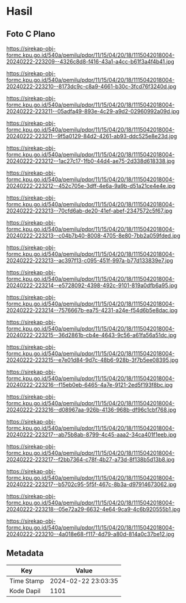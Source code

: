 # Hasil

## Foto C Plano

https://sirekap-obj-formc.kpu.go.id/540a/pemilu/pdpr/11/15/04/20/18/1115042018004-20240222-223209--4326c8d8-f416-43a1-a4cc-b61f3a4f4b41.jpg

https://sirekap-obj-formc.kpu.go.id/540a/pemilu/pdpr/11/15/04/20/18/1115042018004-20240222-223210--8173dc9c-c8a9-4661-b30c-3fcd76f3240d.jpg

https://sirekap-obj-formc.kpu.go.id/540a/pemilu/pdpr/11/15/04/20/18/1115042018004-20240222-223211--05adfa49-893e-4c29-a9d2-02960992a09d.jpg

https://sirekap-obj-formc.kpu.go.id/540a/pemilu/pdpr/11/15/04/20/18/1115042018004-20240222-223211--9f5a0129-84d2-4261-ab93-ddc525e8e23d.jpg

https://sirekap-obj-formc.kpu.go.id/540a/pemilu/pdpr/11/15/04/20/18/1115042018004-20240222-223212--1ac27c17-1fb0-44d4-ae75-2d338d618338.jpg

https://sirekap-obj-formc.kpu.go.id/540a/pemilu/pdpr/11/15/04/20/18/1115042018004-20240222-223212--452c705e-3dff-4e6a-9a9b-d51a21ce4e4e.jpg

https://sirekap-obj-formc.kpu.go.id/540a/pemilu/pdpr/11/15/04/20/18/1115042018004-20240222-223213--70cfd6ab-de20-41ef-abef-2347572c5f67.jpg

https://sirekap-obj-formc.kpu.go.id/540a/pemilu/pdpr/11/15/04/20/18/1115042018004-20240222-223213--c04b7b40-8008-4705-8e80-7bb2a059fded.jpg

https://sirekap-obj-formc.kpu.go.id/540a/pemilu/pdpr/11/15/04/20/18/1115042018004-20240222-223213--ac397f13-c095-451f-997a-b77d133839e7.jpg

https://sirekap-obj-formc.kpu.go.id/540a/pemilu/pdpr/11/15/04/20/18/1115042018004-20240222-223214--e5728092-4398-492c-9101-819a0dfb6a95.jpg

https://sirekap-obj-formc.kpu.go.id/540a/pemilu/pdpr/11/15/04/20/18/1115042018004-20240222-223214--7576667b-ea75-4231-a24e-f54d6b5e8dac.jpg

https://sirekap-obj-formc.kpu.go.id/540a/pemilu/pdpr/11/15/04/20/18/1115042018004-20240222-223215--36d2861b-cb4e-4643-9c56-a61fa56a51dc.jpg

https://sirekap-obj-formc.kpu.go.id/540a/pemilu/pdpr/11/15/04/20/18/1115042018004-20240222-223215--e7e01d84-9d7c-48b6-928b-3f7b5ee08395.jpg

https://sirekap-obj-formc.kpu.go.id/540a/pemilu/pdpr/11/15/04/20/18/1115042018004-20240222-223216--f15eb0eb-6465-4a7e-9121-2ed5f193f8bc.jpg

https://sirekap-obj-formc.kpu.go.id/540a/pemilu/pdpr/11/15/04/20/18/1115042018004-20240222-223216--d08967aa-926b-4136-968b-df96c1cbf768.jpg

https://sirekap-obj-formc.kpu.go.id/540a/pemilu/pdpr/11/15/04/20/18/1115042018004-20240222-223217--ab75b8ab-8799-4c45-aaa2-34ca401f1eeb.jpg

https://sirekap-obj-formc.kpu.go.id/540a/pemilu/pdpr/11/15/04/20/18/1115042018004-20240222-223217--f2bb7364-c78f-4b27-a73d-8f138b5d13b8.jpg

https://sirekap-obj-formc.kpu.go.id/540a/pemilu/pdpr/11/15/04/20/18/1115042018004-20240222-223217--b5702c95-5f5f-467c-8b3a-d97914673062.jpg

https://sirekap-obj-formc.kpu.go.id/540a/pemilu/pdpr/11/15/04/20/18/1115042018004-20240222-223218--05e72a29-6632-4e64-9ca9-4c6b920555b1.jpg

https://sirekap-obj-formc.kpu.go.id/540a/pemilu/pdpr/11/15/04/20/18/1115042018004-20240222-223210--4a018e68-f117-4d79-a80d-814a0c37be12.jpg


## Metadata

| Key        | Value               |
| ---------- | ------------------- |
| Time Stamp | 2024-02-22 23:03:35 |
| Kode Dapil | 1101                |



